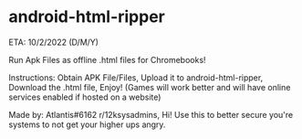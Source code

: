 # android-html-ripper

ETA: 10/2/2022 (D/M/Y)

Run Apk Files as offline .html files for Chromebooks!

Instructions:
Obtain APK File/Files, Upload it to android-html-ripper, Download the .html file, Enjoy! 
(Games will work better and will have online services enabled if hosted on a website)

Made by: Atlantis#6162
r/12ksysadmins, Hi! Use this to better secure you're systems to not get your higher ups angry.
